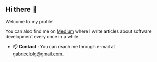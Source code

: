 ## Hi there 👋

Welcome to my profile!

You can also find me on [Medium](https://medium.com/@gabrielpulga) where I write articles about software development every once in a while. 

- 📫 **Contact** : You can reach me through e-mail at gabrieelplg@gmail.com.
